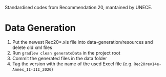 Standardised codes from Recommendation 20, mantained by UNECE.

# Data Generation

1. Put the newest Rec20*.xls file into data-generation/resources and delete old xml files
2. Run `gradlew clean generateData` in the project root
3. Commit the generated files in the data folder
4. Tag the version with the name of the used Excel file (e.g. `Rec20rev14e-Annex_II-III_2020`) 

